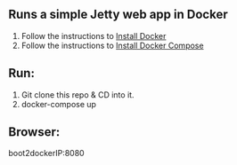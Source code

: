 ## Runs a simple Jetty web app in Docker
1. Follow the instructions to <a href="http://docs.docker.com/mac/step_one/" target="_blank">Install Docker</a>
2. Follow the instructions to <a href="http://docs.docker.com/compose/install/" target="_blank">Install Docker Compose</a>



## Run:
1. Git clone this repo & CD into it.
2. docker-compose up

## Browser:
boot2dockerIP:8080
